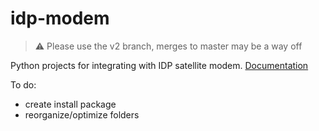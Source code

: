 idp-modem
=========

> :warning: Please use the v2 branch, merges to master may be a way off

Python projects for integrating with IDP satellite modem.
[Documentation](https://inmarsat.github.io/idpmodem/)

To do:
- create install package
- reorganize/optimize folders
